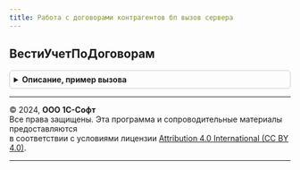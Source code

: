 ```yaml
---
title: Работа с договорами контрагентов бп вызов сервера
---
```



## ВестиУчетПоДоговорам
<details style="margin: 1em 0; padding: 0.5em; border: 1px solid #ccc; border-radius: 6px;">

<summary style="font-weight: bold; cursor: pointer;">Описание, пример вызова</summary>

```bsl

// Возвращает признак ведения учета по договорам контрагентов.
//
// Возвращаемое значение:
//	Булево - Истина, если в базе данных ведется учет по договорам контрагентов.
//
Функция ВестиУчетПоДоговорам() Экспорт
```

Пример вызова
```bsl
Результат = РаботаСДоговорамиКонтрагентовБПВызовСервера.ВестиУчетПоДоговорам() 
```
</details>

---

© 2024, **ООО 1С-Софт**  
Все права защищены. Эта программа и сопроводительные материалы предоставляются  
в соответствии с условиями лицензии [Attribution 4.0 International (CC BY 4.0)](https://creativecommons.org/licenses/by/4.0/legalcode).

---
